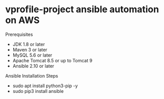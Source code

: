 # vprofile-project ansible automation on AWS

Prerequisites

* JDK 1.8 or later
* Maven 3 or later
* MySQL 5.6 or later
* Apache Tomcat 8.5 or up to Tomcat 9
* Ansible 2.10 or later

Ansible Installation Steps

* sudo apt install python3-pip -y
* sudo pip3 install ansible
